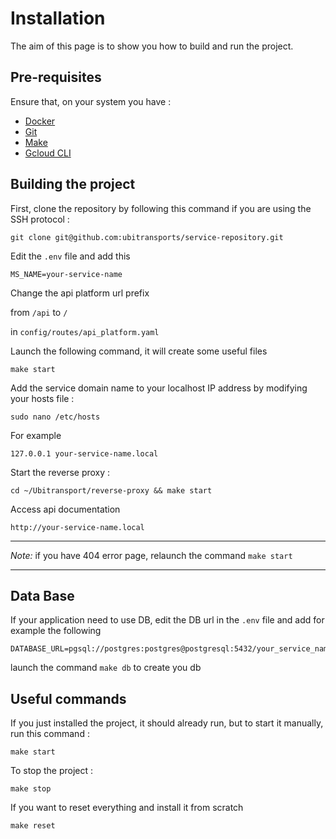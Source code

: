 # Installation

The aim of this page is to show you how to build and run the project.

## Pre-requisites

Ensure that, on your system you have :

- [Docker](https://docs.docker.com/get-docker/)
- [Git](https://git-scm.com/book/en/v2/Getting-Started-Installing-Git)
- [Make](https://linuxhint.com/install-build-essential-ubuntu/)
- [Gcloud CLI](https://cloud.google.com/sdk/docs/install?hl=en)

## Building the project

First, clone the repository by following this command if you are using the SSH protocol :

```
git clone git@github.com:ubitransports/service-repository.git
```

Edit the `.env` file and add this

```
MS_NAME=your-service-name
```

Change the api platform url prefix

from `/api` to `/`

in `config/routes/api_platform.yaml`

Launch the following command, it will create some useful files

```
make start
```

Add the service domain name to your localhost IP address by modifying your hosts file :

```
sudo nano /etc/hosts
```

For example

```
127.0.0.1 your-service-name.local
```

Start the reverse proxy :

```
cd ~/Ubitransport/reverse-proxy && make start
```

Access api documentation

```
http://your-service-name.local
```

---

_Note:_ if you have 404 error page, relaunch the command `make start`

---

## Data Base

If your application need to use DB, edit the DB url in the `.env` file and add for example the following

```
DATABASE_URL=pgsql://postgres:postgres@postgresql:5432/your_service_name
```

launch the command `make db` to create you db

## Useful commands

If you just installed the project, it should already run, but to start it manually, run this command :

```
make start
```

To stop the project :

```
make stop
```

If you want to reset everything and install it from scratch

```
make reset
```
